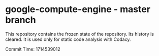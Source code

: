 # google-compute-engine - master branch

This repository contains the frozen state of the repository.
Its history is cleared. It is used only for static code
analysis with Codacy.

Commit Time: 1714539012